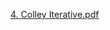 [4. Colley Iterative.pdf](https://github.com/mattgevercer/Computing-and-Machine-Learning-for-Economics/files/7636581/4.Colley.Iterative.pdf)
